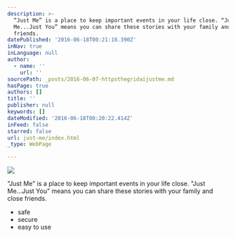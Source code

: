 ```yaml
---
description: >-
  “Just Me” is a place to keep important events in your life close. “Just
  Me...Just You” means you can share these stories with your family and close
  friends.
datePublished: '2016-06-18T00:21:18.390Z'
inNav: true
inLanguage: null
author:
  - name: ''
    url: ''
sourcePath: _posts/2016-06-07-httpsthegridaijustme.md
hasPage: true
authors: []
title: ''
publisher: null
keywords: []
dateModified: '2016-06-18T00:20:22.414Z'
inFeed: false
starred: false
url: just-me/index.html
_type: WebPage

---
```

![](https://the-grid-user-content.s3-us-west-2.amazonaws.com/6741a17d-50eb-43d9-9d06-2b3785473c3c.png)

"Just Me" is a place to keep important events in your life close. "Just Me...Just You" means you can share these stories with your family and close friends.

* safe
* secure
* easy to use